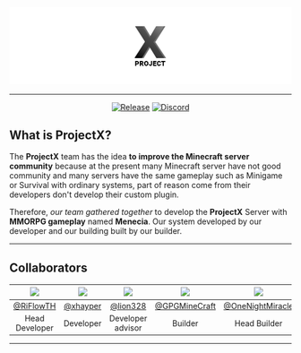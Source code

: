 <p align="center">
    <img src="https://github.com/riflowth/OldMenecia/raw/master/.github/ProjectXBanner.png" alt="ProjectX">
</p>

---

<p align="center">
  <a href="https://github.com/riflowth/Menecia/releases"><img src="https://img.shields.io/github/v/release/Menecia/Menecia.svg" alt="Release"></a>
  <a href="https://discord.gg/rPgUTjA"><img src="https://img.shields.io/discord/554187762983763979.svg?color=blue&label=discord&logo=discord" alt="Discord"></a>
<p>

## What is ProjectX?

The **ProjectX** team has the idea **to improve the Minecraft server community** because at the present many Minecraft server have not good community and many servers have the same gameplay such as Minigame or Survival with ordinary systems, part of reason come from their developers don't develop their custom plugin.

Therefore, *our team gathered together* to develop the **ProjectX** Server with **MMORPG gameplay** named **Menecia**. Our system developed by our developer and our building built by our builder.

---

## Collaborators

[![](https://avatars1.githubusercontent.com/u/17198802?s=90&v=4)](https://github.com/riflowth) | [![](https://avatars2.githubusercontent.com/u/46065349?s=90&v=4)](https://github.com/xhayper) | [![](https://avatars3.githubusercontent.com/u/1367069?s=90&v=4)](https://github.com/lion328) | [![](https://i.imgur.com/LrWkfRV.png)](https://www.facebook.com/profile.php?id=100021602749302) | [![](https://i.imgur.com/U4o3MyR.jpg)](https://www.facebook.com/danaiyot.timana.7)
:-:|:-:|:-:|:-:|:-:
[@RiFlowTH](https://github.com/riflowth) | [@xhayper](https://github.com/xhayper)| [@lion328](https://github.com/lion328) | [@GPGMineCraft](https://www.facebook.com/profile.php?id=100021602749302) | [@OneNightMiracle](https://www.facebook.com/danaiyot.timana.7)
Head Developer | Developer | Developer advisor | Builder | Head Builder

---
